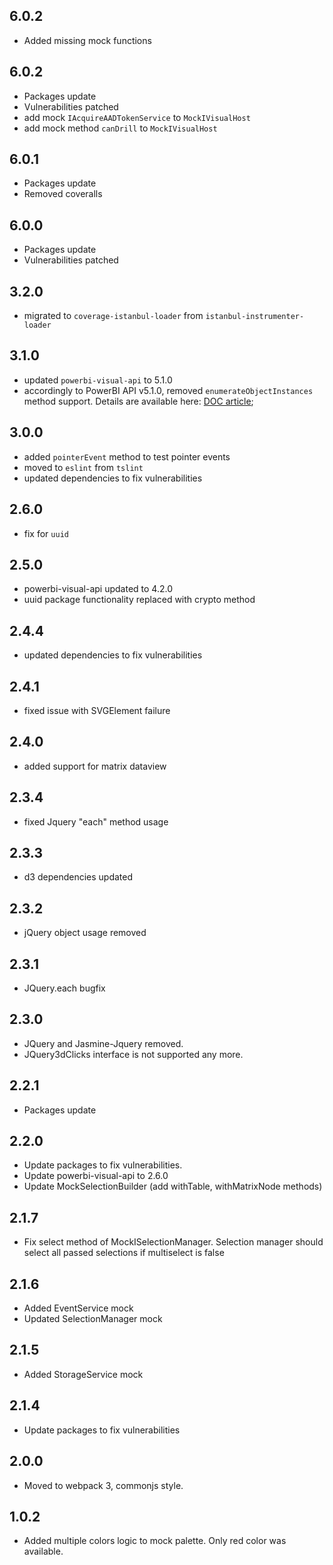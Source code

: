 ## 6.0.2
* Added missing mock functions

## 6.0.2
* Packages update
* Vulnerabilities patched
* add mock `IAcquireAADTokenService` to `MockIVisualHost`
* add mock method `canDrill` to `MockIVisualHost`

## 6.0.1
* Packages update
* Removed coveralls

## 6.0.0
* Packages update
* Vulnerabilities patched

## 3.2.0
* migrated to `coverage-istanbul-loader` from `istanbul-instrumenter-loader`

## 3.1.0
* updated `powerbi-visual-api` to 5.1.0
* accordingly to PowerBI API v5.1.0, removed `enumerateObjectInstances` method support. Details are available here: [DOC article](https://learn.microsoft.com/en-us/power-bi/developer/visuals/format-pane); 

## 3.0.0
* added `pointerEvent` method to test pointer events
* moved to `eslint` from `tslint`
* updated dependencies to fix vulnerabilities

## 2.6.0
* fix for `uuid`
## 2.5.0
* powerbi-visual-api updated to 4.2.0
* uuid package functionality replaced with crypto method

## 2.4.4
* updated dependencies to fix vulnerabilities

## 2.4.1
* fixed issue with SVGElement failure

## 2.4.0
* added support for matrix dataview

## 2.3.4
* fixed Jquery "each" method usage

## 2.3.3
* d3 dependencies updated

## 2.3.2
* jQuery object usage removed

## 2.3.1
* JQuery.each bugfix

## 2.3.0
* JQuery and Jasmine-Jquery removed.
* JQuery3dClicks interface is not supported any more.

## 2.2.1
* Packages update

## 2.2.0
* Update packages to fix vulnerabilities.
* Update powerbi-visual-api to 2.6.0
* Update MockSelectionBuilder (add withTable, withMatrixNode methods)

## 2.1.7
* Fix select method of MockISelectionManager.
Selection manager should select all passed selections if multiselect is false

## 2.1.6
* Added EventService mock
* Updated SelectionManager mock

## 2.1.5
* Added StorageService mock 

## 2.1.4
* Update packages to fix vulnerabilities

## 2.0.0
 * Moved to webpack 3, commonjs style.

## 1.0.2
 * Added multiple colors logic to mock palette. Only red color was available.
